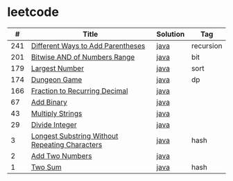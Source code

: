 # leetcode

| # | Title | Solution | Tag |
|---| ----- | -------- | ---------- |
|241|[Different Ways to Add Parentheses](https://leetcode.com/problems/different-ways-to-add-parentheses/)| [java](./addparentheses/Solution.java)|recursion|
|201|[Bitwise AND of Numbers Range](https://leetcode.com/problems/bitwise-and-of-numbers-range/)| [java](./bitwise_range//Solution.java)|bit|
|179|[Largest Number](https://leetcode.com/problems/largest-number/)| [java](./largest-number/Solution.java)|sort|
|174|[Dungeon Game](https://leetcode.com/problems/dungeon-game/)| [java](./dungeon_game/Solution.java)|dp|
|166|[Fraction to Recurring Decimal](https://leetcode.com/problems/fraction-to-recurring-decimal/)| [java](./fraction_to_decimal/Solution.java)||
|67|[Add Binary](https://leetcode.com/problems/add-binary/)| [java](./add_binary/Solution.java)||
|43|[Multiply Strings](https://leetcode.com/problems/multiply-strings//)| [java](./multiply_integer/Solution.java)||
|29|[Divide Integer](https://leetcode.com/problems/divide-two-integers/)| [java](./divide_integer/Solution.java)||
|3|[Longest Substring Without Repeating Characters](https://leetcode.com/problems/longest-substring-without-repeating-characters/)| [java](./longest_substring_without_repeat/Solution.java)|hash|
|2|[Add Two Numbers](https://leetcode.com/problems/add-two-numbers/)| [java](./add_two_numbers/Solution.java)||
|1|[Two Sum](https://leetcode.com/problems/two-sum/)| [java](./two_sum/Solution.java)|hash|


